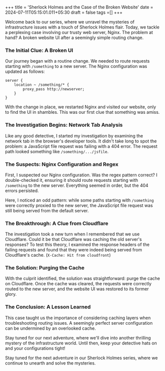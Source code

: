 +++
title = 'Sherlock Holmes and the Case of the Broken Website'
date = 2024-07-11T05:15:01.011+05:30
draft = false
tags =[]
+++ 


Welcome back to our series, where we unravel the mysteries of infrastructure issues with a touch of Sherlock Holmes flair. Today, we tackle a perplexing case involving our trusty web server, Nginx. The problem at hand? A broken website UI after a seemingly simple routing change.

### The Initial Clue: A Broken UI

Our journey began with a routine change. We needed to route requests starting with `/something` to a new server. The Nginx configuration was updated as follows:

```nginx
server {
    location ~ /something/* {
        proxy_pass http://newserver;
    }
}
```

With the change in place, we restarted Nginx and visited our website, only to find the UI in shambles. This was our first clue that something was amiss.

### The Investigation Begins: Network Tab Analysis

Like any good detective, I started my investigation by examining the network tab in the browser's developer tools. It didn't take long to spot the problem: a JavaScript file request was failing with a 404 error. The request path looked something like `/something/.../jsfile`.

### The Suspects: Nginx Configuration and Regex

First, I suspected our Nginx configuration. Was the regex pattern correct? I double-checked it, ensuring it should route requests starting with `/something` to the new server. Everything seemed in order, but the 404 errors persisted. 

Here, I noticed an odd pattern: while some paths starting with `/something` were correctly proxied to the new server, the JavaScript file request was still being served from the default server.

### The Breakthrough: A Clue from Cloudflare

The investigation took a new turn when I remembered that we use Cloudflare. Could it be that Cloudflare was caching the old server's responses? To test this theory, I examined the response headers of the failing requests and found that they were indeed being served from Cloudflare's cache. (`X-Cache: Hit from cloudfront`)

### The Solution: Purging the Cache

With the culprit identified, the solution was straightforward: purge the cache on Cloudflare. Once the cache was cleared, the requests were correctly routed to the new server, and the website UI was restored to its former glory.

### The Conclusion: A Lesson Learned

This case taught us the importance of considering caching layers when troubleshooting routing issues. A seemingly perfect server configuration can be undermined by an overlooked cache.

Stay tuned for our next adventure, where we'll dive into another thrilling mystery of the infrastructure world. Until then, keep your detective hats on and your configurations tight!

Stay tuned for the next adventure in our Sherlock Holmes series, where we continue to unearth and solve the mysteries.